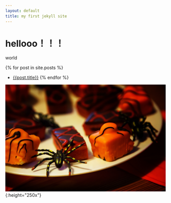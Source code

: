 ```yaml
---
layout: default
title: my first jekyll site
---
```

# hellooo！！！
world

{% for post in site.posts %}
- [{{post.title}}]({{post.url}})
{% endfor %}

![food](/food.jpg){:height="250x"}
